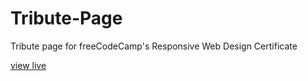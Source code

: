 # Tribute-Page
Tribute page for freeCodeCamp's Responsive Web Design Certificate

[view live](https://yishuenlo.github.io/Tribute-Page/)
